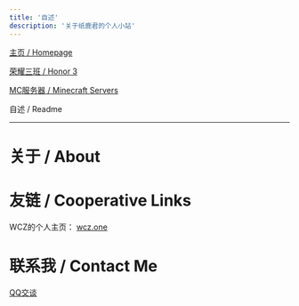 ```yaml
---
title: '自述'
description: '关于纸鹿君的个人小站'
---
```


[主页 / Homepage](index)

[荣耀三班 / Honor 3](honor3)

[MC服务器 / Minecraft Servers](mc)

自述 / Readme

------

# 关于 / About



# 友链 / Cooperative Links

WCZ的个人主页： [wcz.one](http://wcz.one)

# 联系我 / Contact Me

[QQ交谈](http://wpa.qq.com/msgrd?v=3&uin=2399052066&site=qq&menu=yes)